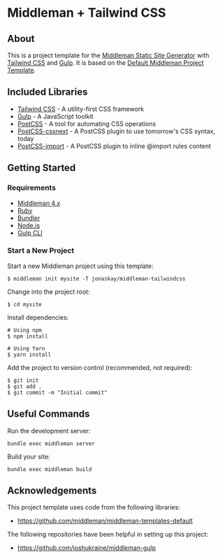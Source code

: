 # Middleman + Tailwind CSS

## About

This is a project template for the [Middleman Static Site Generator](https://middlemanapp.com/) with [Tailwind CSS](https://tailwindcss.com/) and [Gulp](https://gulpjs.com/). It is based on the [
Default Middleman Project Template](https://github.com/middleman/middleman-templates-default).

## Included Libraries

* [Tailwind CSS](https://tailwindcss.com/) - A utility-first CSS framework
* [Gulp](https://gulpjs.com/) - A JavaScript toolkit
* [PostCSS](http://postcss.org/) - A tool for automating CSS operations
* [PostCSS-cssnext](http://cssnext.io/) - A PostCSS plugin to use tomorrow's CSS syntax, today
* [PostCSS-import](https://github.com/postcss/postcss-import) - A PostCSS plugin to inline @import rules content

## Getting Started

### Requirements

* [Middleman 4.x](https://middlemanapp.com/basics/install/)
* [Ruby](https://www.ruby-lang.org/en/)
* [Bundler](http://bundler.io/)
* [Node.js](https://nodejs.org/en/)
* [Gulp CLI](https://gulpjs.com/)

### Start a New Project

Start a new Middleman project using this template:

`$ middleman init mysite -T jonaskay/middleman-tailwindcss`

Change into the project root:

`$ cd mysite`

Install dependencies:

```
# Using npm
$ npm install

# Using Yarn
$ yarn install
```

Add the project to version control (recommended, not required):

```
$ git init
$ git add .
$ git commit -m "Initial commit"
```

## Useful Commands

Run the development server:

`bundle exec middleman server`

Build your site:

`bundle exec middleman build`

## Acknowledgements

This project template uses code from the following libraries:
* <https://github.com/middleman/middleman-templates-default>

The following repositories have been helpful in setting up this project:
* <https://github.com/joshukraine/middleman-gulp>
